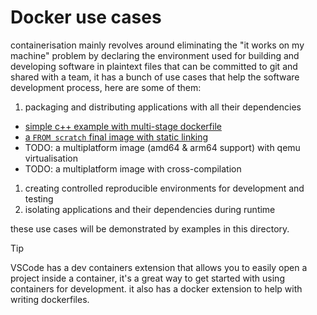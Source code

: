 # Docker use cases

containerisation mainly revolves around eliminating the "it works on my machine"
problem by declaring the environment used for building and developing software
in plaintext files that can be committed to git and shared with a team, it has
a bunch of use cases that help the software development process, here are some
of them:

1. packaging and distributing applications with all their dependencies
  - [simple c++ example with multi-stage dockerfile](./1-distributing-builds/1-basic-build/)
  - [a `FROM scratch` final image with static linking](./1-distributing-builds/2-from-scratch/)
  - TODO: a multiplatform image (amd64 & arm64 support) with qemu virtualisation
  - TODO: a multiplatform image with cross-compilation
1. creating controlled reproducible environments for development and testing
1. isolating applications and their dependencies during runtime

these use cases will be demonstrated by examples in this directory.

> [!TIP]
> VSCode has a dev containers extension that allows you to easily open a project
> inside a container, it's a great way to get started with using containers for
> development. it also has a docker extension to help with writing dockerfiles.
